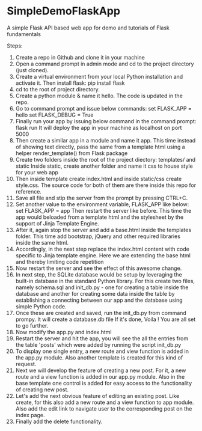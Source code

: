 # SimpleDemoFlaskApp
A simple Flask API based web app for demo and tutorials of Flask fundamentals

Steps:

1. Create a repo in Github and clone it in your machine
2. Open a command prompt in admin mode and cd to the project directory (just cloned).
3. Create a virtual environment from your local Python installation and activate it. 
   Then install flask: pip install flask
4. cd to the root of project directory.
5. Create a python module & name it hello. The code is updated in the repo.
6. Go to command prompt and issue below commands:
   set FLASK_APP = hello
   set FLASK_DEBUG = True
7. Finally run your app by issuing below command in the command prompt:
   flask run
   It will deploy the app in your machine as localhost on port 5000
8. Then create a similar app in a module and name it app. This time instead of showing text directly, pass the same from a 
   template html using a helper render_template() from Flask package
9. Create two folders inside the root of the project diectory:
   templates/
   and static
   Inside static, create another folder and name it css to house style for your web app
10. Then inside template create index.html and inside static/css create style.css. The source code for 
    both of them are there inside this repo for reference.
11. Save all file and stip the server from the prompt by pressing CTRL+C.
12. Set another value to the environment variable, FLASK_APP like below:
    set FLASK_APP = app
    Then restart the server like before. This time the app would beloaded from a template html and 
    the stylesheet by the support of Jinja Template Engine.
13. After it, again stop the server and add a base.html inside the templates folder. This time
    add bootstrap, jQuery and other required libraries inside the same html.
14. Accordingly, in the next step replace the index.html content with code specific to Jinja template engine.
    Here we are extending the base html and thereby limiting code repetition 
15. Now restart the server and see the effect of this awesome change.
16. In next step, the SQLite database would be setup by leveraging the built-in database in the standard Python 
    library. For this create two files, namely schema.sql and init_db.py - one for creating a table inside 
    the database and another for creating some data inside the table by establishing a connecting between our app
    and the database using simple Python code.
17. Once these are created and saved, run the init_db.py from command prompy. It will create a database.db file
    If it's done, Voila ! You are all set to go further.
18. Now modify the app.py and index.html
19. Restart the server and hit the app, you will see the all the entries from the table 'posts' which were added by running the 
    script init_db.py 
20. To display one single entry, a new route and view function is added in the app.py module. Also another
    template is created for this kind of request.
21. Next we will develop the feature of creating a new post. For it, a new route and a view function is 
    added in our app.py module. Also in the base template one control is added for easy access to the functionality
    of creating new post.
22. Let's add the next obvious feature of editing an existing post. Like create, for this also add a new route
    and a view function to app module. Also add the edit link to navigate user to the corresponding post
    on the index page.
23. Finally add the delete functionality.